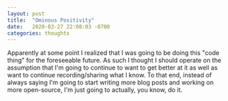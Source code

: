 ```yaml
---
layout: post
title:  "Ominous Positivity"
date:   2020-03-27 22:08:03 -0700
categories: thoughts
---
```

Apparently at some point I realized that I was going to be doing this "code thing" for the foreseeable future. As such I thought I should operate on the assumption that I'm going to continue to want to get better at it as well as want to continue recording/sharing what I know. To that end, instead of always saying I'm going to start writing more blog posts and working on more open-source, I'm just going to actually, you know, do it. 


